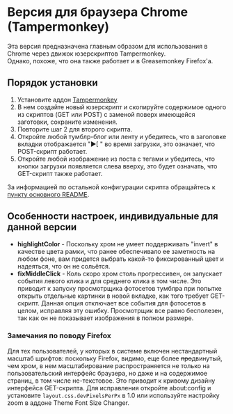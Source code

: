 # Версия для браузера Chrome (Tampermonkey)

Эта версия предназначена главным образом для использования в Chrome через движок юзерскриптов Tampermonkey.  
  Однако, похоже, что она также работает и в Greasemonkey Firefox'a.

## Порядок установки

1. Установите аддон [Tampermonkey](http://chrome.google.com/webstore/detail/tampermonkey/dhdgffkkebhmkfjojejmpbldmpobfkfo)
2. В нем создайте новый юзерскрипт и скопируйте содержимое одного из скриптов (GET или POST) с заменой поверх имеющейся заготовки, сохраните изменения.
3. Повторите шаг 2 для второго скрипта.
4. Откройте любой тумблр-блог или ленту и убедитесь, что в заголовке вкладки отображается "▶[ " во время загрузки, это означает, что POST-скрипт работает.  
5. Откройте любой изображение из поста с тегами и убедитесь, что кнопки загрузки появляется слева вверху, это будет означать, что GET-скрипт также работает.

За информацией по остальной конфигурации скрипта обращайтесь к [пункту основного README](https://github.com/Seedmanc/Tumblr-image-sorter/README.rus.md#usage).

## Особенности настроек, индивидуальные для данной версии

* **highlightColor** - Поскольку хром не умеет поддерживать "invert" в качестве цвета рамки, что ранее обеспечивало ее заметность на любом фоне, вам придется выбрать какой-то фиксированный цвет и надеяться, что он не сольётся.
* **fixMiddleClick** - Коль скоро хром столь прогрессивен, он запускает события левого клика и для среднего клика в том числе. Это приводит к запуску просмотрщика фотосетов тумблра при попытке открыть отдельные картинки в новой вкладке, как того требует GET-скрипт. Данная опция отключает все события для фотосетов в целом, исправляя эту ошибку. Просмотрщик все равно бесполезен, так как он не показывает изображения в полном размере.

### Замечания по поводу Firefox
  
Для тех пользователей, у которых в системе включен нестандартный масштаб шрифтов: поскольку Firefox, видимо, еще более ~~про~~двинутый, чем хром, в нем масштабирование распространяется не только на пользовательский интерфейс браузера, но даже и на содержимое страниц, в том числе не-текстовое. Это приводит к кривому дизайну интерфейса GET-скрипта. Для исправления откройте about:config и установите  `layout.css.devPixelsPerPx` в 1.0 или используйте настройку zoom в аддоне Theme Font Size Changer. 
